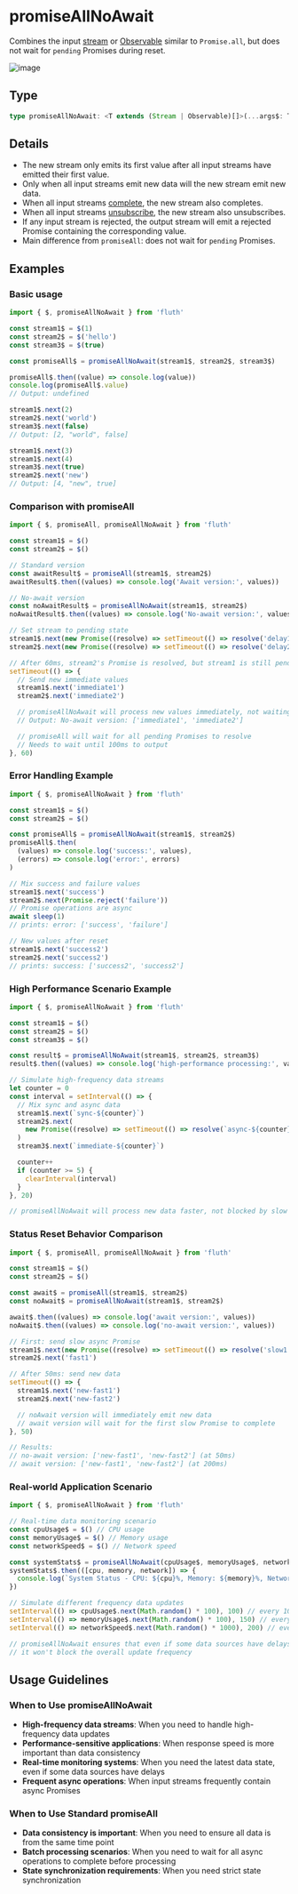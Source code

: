# promiseAllNoAwait

Combines the input [stream](/en/api/stream#stream) or [Observable](/en/api/observable) similar to `Promise.all`, but does not wait for `pending` Promises during reset.

![image](/promiseAllNoAwait.drawio.svg)

## Type

```typescript
type promiseAllNoAwait: <T extends (Stream | Observable)[]>(...args$: T) => Stream<StreamTupleValues<T>>;
```

## Details

- The new stream only emits its first value after all input streams have emitted their first value.
- Only when all input streams emit new data will the new stream emit new data.
- When all input streams [complete](/en/guide/base#complete), the new stream also completes.
- When all input streams [unsubscribe](/en/guide/base.html#unsubscribe), the new stream also unsubscribes.
- If any input stream is rejected, the output stream will emit a rejected Promise containing the corresponding value.
- Main difference from `promiseAll`: does not wait for `pending` Promises.

## Examples

### Basic usage

```typescript
import { $, promiseAllNoAwait } from 'fluth'

const stream1$ = $(1)
const stream2$ = $('hello')
const stream3$ = $(true)

const promiseAll$ = promiseAllNoAwait(stream1$, stream2$, stream3$)

promiseAll$.then((value) => console.log(value))
console.log(promiseAll$.value)
// Output: undefined

stream1$.next(2)
stream2$.next('world')
stream3$.next(false)
// Output: [2, "world", false]

stream1$.next(3)
stream1$.next(4)
stream3$.next(true)
stream2$.next('new')
// Output: [4, "new", true]
```

### Comparison with promiseAll

```typescript
import { $, promiseAll, promiseAllNoAwait } from 'fluth'

const stream1$ = $()
const stream2$ = $()

// Standard version
const awaitResult$ = promiseAll(stream1$, stream2$)
awaitResult$.then((values) => console.log('Await version:', values))

// No-await version
const noAwaitResult$ = promiseAllNoAwait(stream1$, stream2$)
noAwaitResult$.then((values) => console.log('No-await version:', values))

// Set stream to pending state
stream1$.next(new Promise((resolve) => setTimeout(() => resolve('delay1'), 100)))
stream2$.next(new Promise((resolve) => setTimeout(() => resolve('delay2'), 50)))

// After 60ms, stream2's Promise is resolved, but stream1 is still pending
setTimeout(() => {
  // Send new immediate values
  stream1$.next('immediate1')
  stream2$.next('immediate2')

  // promiseAllNoAwait will process new values immediately, not waiting for previous pending Promises
  // Output: No-await version: ['immediate1', 'immediate2']

  // promiseAll will wait for all pending Promises to resolve
  // Needs to wait until 100ms to output
}, 60)
```

### Error Handling Example

```typescript
import { $, promiseAllNoAwait } from 'fluth'

const stream1$ = $()
const stream2$ = $()

const promiseAll$ = promiseAllNoAwait(stream1$, stream2$)
promiseAll$.then(
  (values) => console.log('success:', values),
  (errors) => console.log('error:', errors)
)

// Mix success and failure values
stream1$.next('success')
stream2$.next(Promise.reject('failure'))
// Promise operations are async
await sleep(1)
// prints: error: ['success', 'failure']

// New values after reset
stream1$.next('success2')
stream2$.next('success2')
// prints: success: ['success2', 'success2']
```

### High Performance Scenario Example

```typescript
import { $, promiseAllNoAwait } from 'fluth'

const stream1$ = $()
const stream2$ = $()
const stream3$ = $()

const result$ = promiseAllNoAwait(stream1$, stream2$, stream3$)
result$.then((values) => console.log('high-performance processing:', values))

// Simulate high-frequency data streams
let counter = 0
const interval = setInterval(() => {
  // Mix sync and async data
  stream1$.next(`sync-${counter}`)
  stream2$.next(
    new Promise((resolve) => setTimeout(() => resolve(`async-${counter}`), Math.random() * 100))
  )
  stream3$.next(`immediate-${counter}`)

  counter++
  if (counter >= 5) {
    clearInterval(interval)
  }
}, 20)

// promiseAllNoAwait will process new data faster, not blocked by slow async operations
```

### Status Reset Behavior Comparison

```typescript
import { $, promiseAll, promiseAllNoAwait } from 'fluth'

const stream1$ = $()
const stream2$ = $()

const await$ = promiseAll(stream1$, stream2$)
const noAwait$ = promiseAllNoAwait(stream1$, stream2$)

await$.then((values) => console.log('await version:', values))
noAwait$.then((values) => console.log('no-await version:', values))

// First: send slow async Promise
stream1$.next(new Promise((resolve) => setTimeout(() => resolve('slow1'), 200)))
stream2$.next('fast1')

// After 50ms: send new data
setTimeout(() => {
  stream1$.next('new-fast1')
  stream2$.next('new-fast2')

  // noAwait version will immediately emit new data
  // await version will wait for the first slow Promise to complete
}, 50)

// Results:
// no-await version: ['new-fast1', 'new-fast2'] (at 50ms)
// await version: ['new-fast1', 'new-fast2'] (at 200ms)
```

### Real-world Application Scenario

```typescript
import { $, promiseAllNoAwait } from 'fluth'

// Real-time data monitoring scenario
const cpuUsage$ = $() // CPU usage
const memoryUsage$ = $() // Memory usage
const networkSpeed$ = $() // Network speed

const systemStats$ = promiseAllNoAwait(cpuUsage$, memoryUsage$, networkSpeed$)
systemStats$.then(([cpu, memory, network]) => {
  console.log(`System Status - CPU: ${cpu}%, Memory: ${memory}%, Network: ${network}Mbps`)
})

// Simulate different frequency data updates
setInterval(() => cpuUsage$.next(Math.random() * 100), 100) // every 100ms
setInterval(() => memoryUsage$.next(Math.random() * 100), 150) // every 150ms
setInterval(() => networkSpeed$.next(Math.random() * 1000), 200) // every 200ms

// promiseAllNoAwait ensures that even if some data sources have delays,
// it won't block the overall update frequency
```

## Usage Guidelines

### When to Use promiseAllNoAwait

- **High-frequency data streams**: When you need to handle high-frequency data updates
- **Performance-sensitive applications**: When response speed is more important than data consistency
- **Real-time monitoring systems**: When you need the latest data state, even if some data sources have delays
- **Frequent async operations**: When input streams frequently contain async Promises

### When to Use Standard promiseAll

- **Data consistency is important**: When you need to ensure all data is from the same time point
- **Batch processing scenarios**: When you need to wait for all async operations to complete before processing
- **State synchronization requirements**: When you need strict state synchronization

